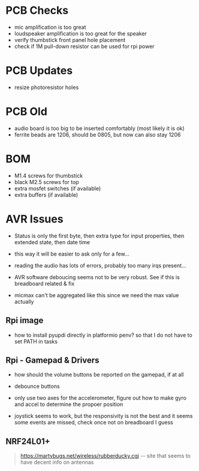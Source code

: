 # PCB Checks

- mic amplification is too great
- loudspeaker amplification is too great for the speaker
- verify thumbstick front panel hole placement
- check if 1M pull-down resistor can be used for rpi power

# PCB Updates

- resize photoresistor holes

# PCB Old

- audio board is too big to be inserted comfortably (most likely it is ok)
- ferrite beads are 1206, should be 0805, but now can also stay 1206

# BOM

- M1.4 screws for thumbstick
- black M2.5 screws for top 
- extra mosfet switches (if available)
- extra buffers (if available)

# AVR Issues

- Status is only the first byte, then extra type for input properties, then extended state, then date time
- this way it will be easier to ask only for a few...
- reading the audio has lots of errors, probably too many irqs present...


- AVR software deboucing seems not to be very robust. See if this is breadboard related & fix
- micmax can't be aggregated like this since we need the max value actually

## Rpi image 

- how to install pyupdi directly in platformio penv? so that I do not have to set PATH in tasks

## Rpi - Gamepad & Drivers

- how should the volume buttons be reported on the gamepad, if at all

- debounce buttons

- only use two axes for the accelerometer, figure out how to make gyro and accel to determine the propoer position

- joystick seems to work, but the responsivity is not the best and it seems some events are missed, check once not on breadboard I guess

## NRF24L01+

> https://martybugs.net/wireless/rubberducky.cgi -- site that seems to have decent info on antennas

